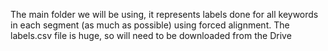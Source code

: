 The main folder we will be using, it represents labels done for all keywords in each segment (as much as possible) using forced alignment. The labels.csv file is huge, so will need to be downloaded from the Drive
